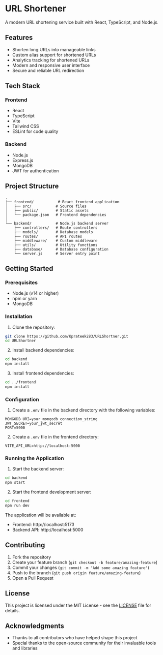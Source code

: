# URL Shortener

A modern URL shortening service built with React, TypeScript, and Node.js.

## Features

- Shorten long URLs into manageable links
- Custom alias support for shortened URLs
- Analytics tracking for shortened URLs
- Modern and responsive user interface
- Secure and reliable URL redirection

## Tech Stack

### Frontend
- React
- TypeScript
- Vite
- Tailwind CSS
- ESLint for code quality

### Backend
- Node.js
- Express.js
- MongoDB
- JWT for authentication

## Project Structure

```
.
├── frontend/           # React frontend application
│   ├── src/           # Source files
│   ├── public/        # Static assets
│   └── package.json   # Frontend dependencies
│
└── backend/           # Node.js backend server
    ├── controllers/   # Route controllers
    ├── models/        # Database models
    ├── routes/        # API routes
    ├── middleware/    # Custom middleware
    ├── utils/         # Utility functions
    ├── database/      # Database configuration
    └── server.js      # Server entry point
```

## Getting Started

### Prerequisites

- Node.js (v14 or higher)
- npm or yarn
- MongoDB

### Installation

1. Clone the repository:
```bash
git clone https://github.com/Kprateek283/URLShortner.git
cd URLShortner
```

2. Install backend dependencies:
```bash
cd backend
npm install
```

3. Install frontend dependencies:
```bash
cd ../frontend
npm install
```

### Configuration

1. Create a `.env` file in the backend directory with the following variables:
```
MONGODB_URI=your_mongodb_connection_string
JWT_SECRET=your_jwt_secret
PORT=5000
```

2. Create a `.env` file in the frontend directory:
```
VITE_API_URL=http://localhost:5000
```

### Running the Application

1. Start the backend server:
```bash
cd backend
npm start
```

2. Start the frontend development server:
```bash
cd frontend
npm run dev
```

The application will be available at:
- Frontend: http://localhost:5173
- Backend API: http://localhost:5000

## Contributing

1. Fork the repository
2. Create your feature branch (`git checkout -b feature/amazing-feature`)
3. Commit your changes (`git commit -m 'Add some amazing feature'`)
4. Push to the branch (`git push origin feature/amazing-feature`)
5. Open a Pull Request

## License

This project is licensed under the MIT License - see the [LICENSE](LICENSE) file for details.

## Acknowledgments

- Thanks to all contributors who have helped shape this project
- Special thanks to the open-source community for their invaluable tools and libraries 
